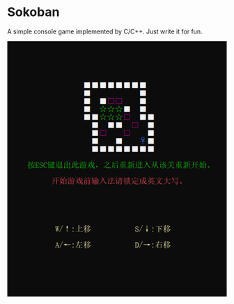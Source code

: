 # Sokoban

A simple console game implemented by C/C++. Just write it for fun.

![](https://github.com/ToughStoneX/sokoban/blob/master/img/screenshot_1.png)
